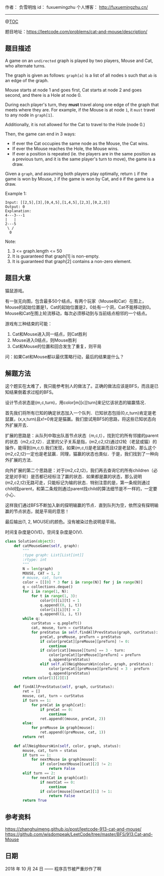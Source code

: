 作者： 负雪明烛
id：	fuxuemingzhu
个人博客：	http://fuxuemingzhu.cn/

---
@[TOC](目录)


题目地址：https://leetcode.com/problems/cat-and-mouse/description/


## 题目描述

A game on an ``undirected`` graph is played by two players, Mouse and Cat, who alternate turns.

The graph is given as follows: ``graph[a]`` is a list of all nodes ``b`` such that ``ab`` is an edge of the graph.

Mouse starts at node 1 and goes first, Cat starts at node 2 and goes second, and there is a Hole at node 0.

During each player's turn, they **must** travel along one edge of the graph that meets where they are.  For example, if the Mouse is at node ``1``, it ``must`` travel to any node in ``graph[1]``.

Additionally, it is not allowed for the Cat to travel to the Hole (node 0.)

Then, the game can end in 3 ways:

- If ever the Cat occupies the same node as the Mouse, the Cat wins.
- If ever the Mouse reaches the Hole, the Mouse wins.
- If ever a position is repeated (ie. the players are in the same position as a previous turn, and it is the same player's turn to move), the game is a draw.

Given a ``graph``, and assuming both players play optimally, return ``1`` if the game is won by Mouse, ``2`` if the game is won by Cat, and ``0`` if the game is a draw.

 

Example 1:

    Input: [[2,5],[3],[0,4,5],[1,4,5],[2,3],[0,2,3]]
    Output: 0
    Explanation:
    4---3---1
    |   |
    2---5
     \ /
      0
 

Note:

1. 3 <= graph.length <= 50
1. It is guaranteed that graph[1] is non-empty.
1. It is guaranteed that graph[2] contains a non-zero element. 

## 题目大意

猫鼠游戏。

有一张无向图，包含最多50个结点。有两个玩家（Mouse和Cat）在图上，Mouse的起始位置是1，Cat的起始位置是2，0处有一个洞，Cat不能移动到0。Mouse和Cat在图上轮流移动，每次必须移动到与当前结点相邻的一个结点。

游戏有三种结束的可能：

1. Cat和Mouse进入同一结点，则Cat胜利
1. Mouse进入0结点，则Mouse胜利
1. Cat和Mouse的位置和回合发生了重复，则平局

问：如果Cat和Mouse都以最优策略行动，最后的结果是什么？

## 解题方法

这个题实在太难了，我只能参考别人的做法了。正确的做法应该是BFS，而且是已知结果倒着求过程的BFS。

设计节点状态是(m,c,turn)，用color[m][c][turn]来记忆该状态的输赢情况．

首先我们将所有已知的确定状态加入一个队列．已知状态包括(0,c,turn)肯定是老鼠赢，(x,x,turn)且x!=0肯定是猫赢。我们尝试用BFS的思路，将这些已知状态向外扩展开去．

扩展的思路是：从队列中取出队首节点状态（m,c,t），找到它的所有邻接的parent的状态（m2,c2,t2）．这里的父子关系是指，(m2,c2,t2)通过t2轮（老鼠或猫）的操作，能得到(m,c,t).我们发现，如果(m,c,t)是老鼠赢而且t2是老鼠轮，那么这个(m2,c2,t2)一定也是老鼠赢．同理，猫赢的状态也类似．于是，我们找到了一种向外扩展的方法．

向外扩展的第二个思路是：对于(m2,c2,t2)，我们再去查询它的所有children（必定是对手轮）是否都已经标注了赢的状态．如果都是赢的状态，那么说明(m2,c2,t2)无路可走，只能标记为输的状态．特别注意的是，第一条规则通过child找parent，和第二条规则通过parent找child的算法细节是不一样的，一定要小心．

这样我们通过BFS不断加入新的探明输赢的节点．直到队列为空，依然没有探明输赢的节点状态，就是平局的意思！

最后输出(1, 2, MOUSE)的颜色。没有被染过色说明是平局。

时间复杂度是O(VE)，空间复杂度是O(V).

```python
class Solution(object):
    def catMouseGame(self, graph):
        """
        :type graph: List[List[int]]
        :rtype: int
        """
        N = len(graph)
        MOUSE, CAT = 1, 2
        # mouse, cat, turn
        color = [[[0] * 3 for i in range(N)] for j in range(N)]
        q = collections.deque()
        for i in range(1, N):
            for t in range(1, 3):
                color[0][i][t] = 1
                q.append((0, i, t))
                color[i][i][t] = 2
                q.append((i, i, t))
        while q:
            curStatus = q.popleft()
            cat, mouse, turn = curStatus
            for preStatus in self.findAllPrevStatus(graph, curStatus):
                preCat, preMouse, preTurn = preStatus
                if color[preCat][preMouse][preTurn] != 0:
                    continue
                if color[cat][mouse][turn] == 3 - turn:
                    color[preCat][preMouse][preTurn] = preTurn
                    q.append(preStatus)
                elif self.allNeighboursWin(color, graph, preStatus):
                    color[preCat][preMouse][preTurn] = 3 - preTurn
                    q.append(preStatus)
        return color[1][2][1]
    
    def findAllPrevStatus(self, graph, curStatus):
        ret = []
        mouse, cat, turn = curStatus
        if turn == 1:
            for preCat in graph[cat]:
                if preCat == 0:
                    continue
                ret.append((mouse, preCat, 2))
        else:
            for preMouse in graph[mouse]:
                ret.append((preMouse, cat, 1))
        return ret
    
    def allNeighboursWin(self, color, graph, status):
        mouse, cat, turn = status
        if turn == 1:
            for nextMouse in graph[mouse]:
                if color[nextMouse][cat][2] != 2:
                    return False
        elif turn == 2:
            for nextCat in graph[cat]:
                if nextCat == 0:
                    continue
                if color[mouse][nextCat][1] != 1:
                    return False
        return True
```

## 参考资料

https://zhanghuimeng.github.io/post/leetcode-913-cat-and-mouse/
https://github.com/wisdompeak/LeetCode/tree/master/BFS/913.Cat-and-Mouse

## 日期

2018 年 10 月 24 日 —— 程序员节被严重炒作了啊
